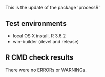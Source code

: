 This is the update of the package 'processR'

## Test environments
* local OS X install, R 3.6.2
* win-builder (devel and release)

## R CMD check results
There were no ERRORs or WARNINGs.



